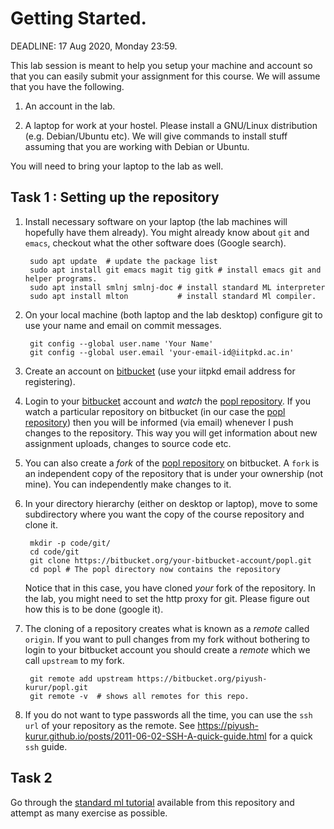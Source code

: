 # Getting Started.

DEADLINE: 17 Aug 2020, Monday 23:59.

This lab session is meant to help you setup your machine and account
so that you can easily submit your assignment for this course. We will
assume that you have the following.

1. An account in the lab.

2. A laptop for work at your hostel. Please install a GNU/Linux
   distribution (e.g. Debian/Ubuntu etc). We will give commands to install
   stuff assuming that you are working with Debian or Ubuntu.


You will need to bring your laptop to the lab as well.

## Task 1 : Setting up the repository

1. Install necessary software on your laptop (the lab machines will
   hopefully have them already). You might already know about `git`
   and `emacs`, checkout what the other software does (Google search).

	    sudo apt update  # update the package list
        sudo apt install git emacs magit tig gitk # install emacs git and helper programs.
        sudo apt install smlnj smlnj-doc # install standard ML interpreter
        sudo apt install mlton           # install standard Ml compiler.


2. On your local machine (both laptop and the lab desktop) configure
   git to use your name and email on commit messages.

        git config --global user.name 'Your Name'
		git config --global user.email 'your-email-id@iitpkd.ac.in'


3. Create an account on [bitbucket] (use your iitpkd email address for
   registering).

4. Login to your [bitbucket] account and _watch_ the [popl
   repository][popl]. If you watch a particular repository on
   bitbucket (in our case the [popl repository][popl]) then you will
   be informed (via email) whenever I push changes to the
   repository. This way you will get information about new assignment
   uploads, changes to source code etc.

5. You can also create a _fork_ of the [popl repository][popl] on
   bitbucket. A `fork` is an independent copy of the repository that
   is under your ownership (not mine). You can independently make
   changes to it.

6. In your directory hierarchy (either on desktop or laptop), move to
   some subdirectory where you want the copy of the course repository
   and clone it.

        mkdir -p code/git/
        cd code/git
		git clone https://bitbucket.org/your-bitbucket-account/popl.git
		cd popl # The popl directory now contains the repository
   Notice that in this case, you have cloned _your_ fork of the repository.
   In the lab, you might need to set the http proxy for git. Please figure
   out how this is to be done (google it).

7. The cloning of a repository creates what is known as a _remote_
   called `origin`. If you want to pull changes from my fork without
   bothering to login to your bitbucket account you should create a
   _remote_ which we call `upstream` to my fork.

        git remote add upstream https://bitbucket.org/piyush-kurur/popl.git
        git remote -v  # shows all remotes for this repo.

8. If you do not want to type passwords all the time, you can use the
   `ssh url` of your repository as the remote. See
   https://piyush-kurur.github.io/posts/2011-06-02-SSH-A-quick-guide.html
   for a quick `ssh` guide.


## Task 2

Go through the [standard ml tutorial][sml-tutorial] available from
this repository and attempt as many exercise as possible.

[bitbucket]: <https://bitbucket.org> "Bitbucket"
[popl]: <https://bitbucket.org/piyush-kurur/popl> "PoPL course repository"
[sml-tutorial]: <../examples/sml/tutorial.sml> "SML tutorial"